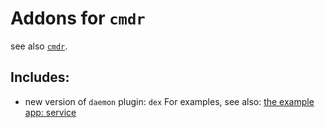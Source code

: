 # Addons for `cmdr`

see also [`cmdr`](https://github.com/hedzr/cmdr).


## Includes:

- new version of `daemon` plugin: `dex`
  For examples, see also: [the example app: service](https://github.com/hedzr/cmdr-examples/tree/master/examples/service)









